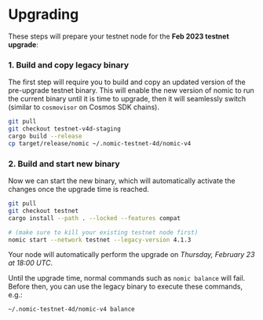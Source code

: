 # Upgrading

These steps will prepare your testnet node for the **Feb 2023 testnet upgrade**:

### 1. Build and copy legacy binary

The first step will require you to build and copy an updated version of the pre-upgrade testnet binary. This will enable the new version of nomic to run the current binary until it is time to upgrade, then it will seamlessly switch (similar to `cosmovisor` on Cosmos SDK chains).

```bash
git pull
git checkout testnet-v4d-staging
cargo build --release
cp target/release/nomic ~/.nomic-testnet-4d/nomic-v4
```

###  2. Build and start new binary 

Now we can start the new binary, which will automatically activate the changes once the upgrade time is reached.

```bash
git pull
git checkout testnet
cargo install --path . --locked --features compat
```

```bash
# (make sure to kill your existing testnet node first)
nomic start --network testnet --legacy-version 4.1.3
```

Your node will automatically perform the upgrade on *Thursday, February 23 at 18:00 UTC*.

Until the upgrade time, normal commands such as `nomic balance` will fail. Before then, you can use the legacy binary to execute these commands, e.g.:
```bash
~/.nomic-testnet-4d/nomic-v4 balance
```
